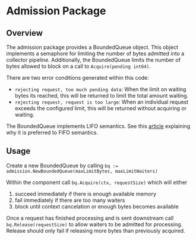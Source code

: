 # Admission Package

## Overview

The admission package provides a BoundedQueue object.  This object
implements a semaphore for limiting the number of bytes admitted into
a collector pipeline.  Additionally, the BoundedQueue limits the
number of bytes allowed to block on a call to `Acquire(pending int64)`.

There are two error conditions generated within this code:

- `rejecting request, too much pending data`: When the limit on waiting bytes its reached, this will be returned to limit the total amount waiting.
- `rejecting request, request is too large`: When an individual request exceeds the configured limit, this will be returned without acquiring or waiting.

The BoundedQueue implements LIFO semantics.  See this
[article](https://medium.com/swlh/fifo-considered-harmful-793b76f98374)
explaining why it is preferred to FIFO semantics.

## Usage 

Create a new BoundedQueue by calling `bq := admission.NewBoundedQueue(maxLimitBytes, maxLimitWaiters)`

Within the component call `bq.Acquire(ctx, requestSize)` which will either
1. succeed immediately if there is enough available memory
2. fail immediately if there are too many waiters
3. block until context cancelation or enough bytes becomes available

Once a request has finished processing and is sent downstream call `bq.Release(requestSize)` to allow waiters to be admitted for processing. Release should only fail if releasing more bytes than previously acquired.

